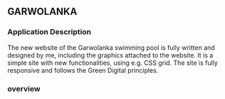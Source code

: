 ## GARWOLANKA 
### Application Description
The new website of the Garwolanka swimming pool is fully written and designed by me, including the graphics attached to the website. It is a simple site with new functionalities, using e.g. CSS grid. The site is fully responsive and follows the Green Digital principles.

### overview


